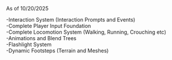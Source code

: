 As of 10/20/2025

-Interaction System (Interaction Prompts and Events) <br />
-Complete Player Input Foundation <br />
-Complete Locomotion System (Walking, Running, Crouching etc) <br />
-Animations and Blend Trees <br />
-Flashlight System <br />
-Dynamic Footsteps (Terrain and Meshes) <br />
